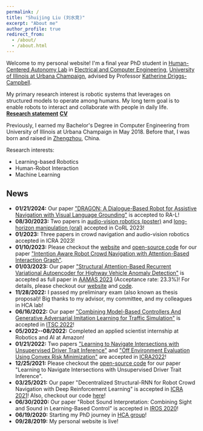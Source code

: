 ```yaml
---
permalink: /
title: "Shuijing Liu (刘水竞)"
excerpt: "About me"
author_profile: true
redirect_from: 
  - /about/
  - /about.html
---
```


Welcome to my personal website! I'm a final year PhD student in [Human-Centered Autonomy Lab](https://publish.illinois.edu/humancenteredautonomy/) in 
[Electrical and Computer Engineering](https://ece.illinois.edu), 
[University of Illinois at Urbana Champaign](https://illinois.edu), 
advised by Professor [Katherine Driggs-Campbell](https://krdc.web.illinois.edu).

My primary research interest is robotic systems that leverages on structured models to operate among humans.
My long term goal is to enable robots to interact and collaborate with people in daily life.   
[**Research statement**](Research_statement_RSS_Pioneers_2024.pdf) [**CV**](/files/Shuijing_Liu_cv_2024.pdf)   

Previously, I earned my Bachelor's Degree in Computer Engineering from University of Illinois at Urbana Champaign in May 2018. Before that, I was born and raised in [Zhengzhou](https://www.google.com/maps/place/Zhengzhou,+Henan,+China/@34.7425008,113.4983694,11z/data=!3m1!4b1!4m6!3m5!1s0x35d76594f09b6a9d:0x7932ee19f4cced2c!8m2!3d34.7472499!4d113.62493!16zL20vMDFxOXpz?entry=ttu), China.

Research interests:

- Learning-based Robotics
- Human-Robot Interaction
- Machine Learning

News
---
- **01/21/2024:** Our paper ["DRAGON: A Dialogue-Based Robot for Assistive Navigation with Visual Language Grounding"](https://sites.google.com/view/dragon-wayfinding) is accepted to RA-L!
- **08/30/2023:** Two papers in [audio-vision robotics (poster)](https://openreview.net/forum?id=dxOaNO8bge&referrer=%5Bthe%20profile%20of%20Kaiwen%20Hong%5D(%2Fprofile%3Fid%3D~Kaiwen_Hong1)) and [long-horizon manipulation (oral)](https://openreview.net/forum?id=VH6WIPF4Sj&referrer=%5Bthe%20profile%20of%20Kaiwen%20Hong%5D(%2Fprofile%3Fid%3D~Kaiwen_Hong1)) accepted in CoRL 2023! 
- **01/2023:** Three papers in crowd navigation and audio-vision robotics accepted in ICRA 2023!
- **01/10/2023:** Please checkout the [website](https://sites.google.com/view/intention-aware-crowdnav/home) and [open-source code](https://github.com/Shuijing725/CrowdNav_Prediction_AttnGraph) for our paper ["Intention Aware Robot Crowd Navigation with Attention-Based Interaction Graph"](https://arxiv.org/abs/2203.01821).
- **01/03/2023:** Our paper ["Structural Attention-Based Recurrent Variational Autoencoder for Highway Vehicle Anomaly Detection"](https://arxiv.org/abs/2301.03634) is accepted as full paper in [AAMAS 2023](https://aamas2023.soton.ac.uk/) (Acceptance rate: 23.3%)! For details, please checkout our [website](https://sites.google.com/illinois.edu/saber-vae) and [code](https://gitlab.engr.illinois.edu/hubris/highway-anomaly-detection).
- **11/28/2022:** I passed my preliminary exam (also known as thesis proposal)! Big thanks to my advisor, my committee, and my colleagues in HCA lab! 
- **06/16/2022:** Our paper ["Combining Model-Based Controllers And Generative Adversarial Imitation Learning for Traffic Simulation"](https://ieeexplore.ieee.org/abstract/document/9922261) is accepted in [ITSC 2022](https://www.ieee-itsc2022.org/#/)!
- **05/2022--08/2022:** Completed an applied scientist internship at Robotics and AI at Amazon!  
- **01/21/2022:** Two papers ["Learning to Navigate Intersections with Unsupervised Driver Trait Inference"](https://arxiv.org/abs/2109.06783) and ["Off Environment Evaluation Using Convex Risk Minimization"](https://arxiv.org/abs/2112.11532) are accepted in [ICRA2022](https://www.icra2022.org)!
- **12/25/2021:** Please checkout the [open-source code](https://github.com/Shuijing725/VAE_trait_inference) for our paper "Learning to Navigate Intersections with Unsupervised Driver Trait Inference".
- **03/25/2021:** Our paper "Decentralized Structural-RNN for Robot Crowd Navigation with Deep Reinforcement Learning" is accepted in [ICRA 2021](http://www.icra2021.org)! Also, checkout our code [here](https://github.com/Shuijing725/CrowdNav_DSRNN)!
- **06/30/2020:** Our paper "Robot Sound Interpretation: Combining Sight and Sound in Learning-Based Control" is accepted in [IROS 2020](https://www.iros2020.org)!
- **06/19/2020:** Starting my PhD journey in [HCA group](https://publish.illinois.edu/humancenteredautonomy/)!
- **09/28/2019:** My personal website is live!
